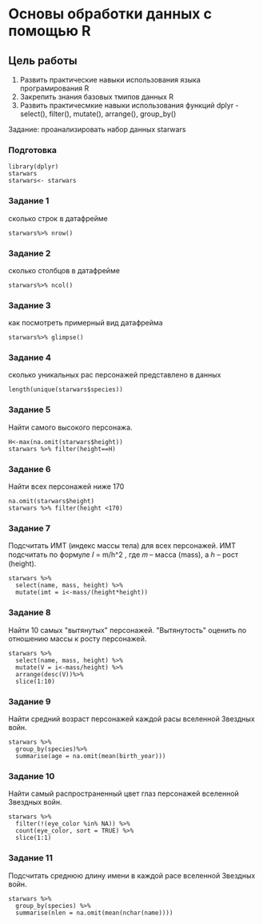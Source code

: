 # Основы обработки данных с помощью R

## Цель работы

1. Развить практические навыки использования языка програмирования R
2. Закрепить знания базовых тмипов данных R
3. Развить практичесмкие навыки использования функций dplyr - select(), filter(), mutate(), arrange(), group_by()

Задание: проанализировать набор данных starwars 

### Подготовка

```{r}
library(dplyr)
starwars
starwars<- starwars
```

### Задание 1
сколько строк в датафрейме
```{r}
starwars%>% nrow()
```

### Задание 2
сколько столбцов в датафрейме
```{r}
starwars%>% ncol()
```

### Задание 3
как посмотреть примерный вид датафрейма
```{r}
starwars%>% glimpse()
```

### Задание 4
сколько уникальных рас персонажей представлено в данных
```{r}
length(unique(starwars$species))
```

### Задание 5
 Найти самого высокого персонажа. 
```{r}
H<-max(na.omit(starwars$height))
starwars %>% filter(height==H)
```

### Задание 6
Найти всех персонажей ниже 170 
```{r}
na.omit(starwars$height)
starwars %>% filter(height <170)
```

### Задание 7
Подсчитать ИМТ (индекс массы тела) для всех персонажей. ИМТ подсчитать по формуле 𝐼 = m/h^2 , где 𝑚 – масса (mass), а ℎ – рост (height). 
```{r}
starwars %>%
  select(name, mass, height) %>%
  mutate(imt = i<-mass/(height*height))
```

### Задание 8
Найти 10 самых "вытянутых" персонажей. "Вытянутость" оценить по отношению массы к росту персонажей.
```{r}
starwars %>%
  select(name, mass, height) %>%
  mutate(V = i<-mass/height) %>%
  arrange(desc(V))%>%
  slice(1:10)
```

### Задание 9
Найти средний возраст персонажей каждой расы вселенной Звездных войн.
```{r}
starwars %>%
  group_by(species)%>%
  summarise(age = na.omit(mean(birth_year)))
```

### Задание 10
Найти самый распространенный цвет глаз персонажей вселенной Звездных войн.
```{r}
starwars %>%
  filter(!(eye_color %in% NA)) %>%
  count(eye_color, sort = TRUE) %>%
  slice(1:1)
```

### Задание 11
Подсчитать среднюю длину имени в каждой расе вселенной Звездных войн.
```{r}
starwars %>%
  group_by(species) %>%
  summarise(nlen = na.omit(mean(nchar(name))))
```







